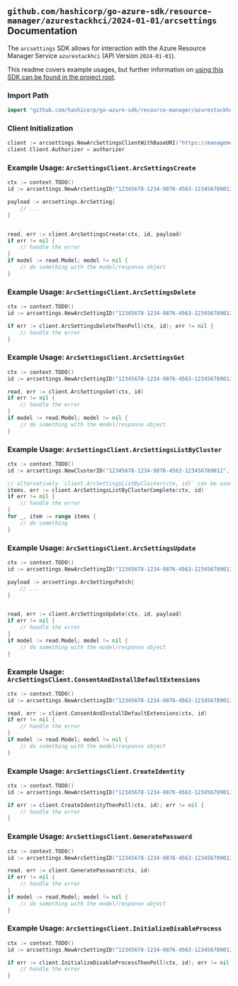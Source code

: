 
## `github.com/hashicorp/go-azure-sdk/resource-manager/azurestackhci/2024-01-01/arcsettings` Documentation

The `arcsettings` SDK allows for interaction with the Azure Resource Manager Service `azurestackhci` (API Version `2024-01-01`).

This readme covers example usages, but further information on [using this SDK can be found in the project root](https://github.com/hashicorp/go-azure-sdk/tree/main/docs).

### Import Path

```go
import "github.com/hashicorp/go-azure-sdk/resource-manager/azurestackhci/2024-01-01/arcsettings"
```


### Client Initialization

```go
client := arcsettings.NewArcSettingsClientWithBaseURI("https://management.azure.com")
client.Client.Authorizer = authorizer
```


### Example Usage: `ArcSettingsClient.ArcSettingsCreate`

```go
ctx := context.TODO()
id := arcsettings.NewArcSettingID("12345678-1234-9876-4563-123456789012", "example-resource-group", "clusterValue", "arcSettingValue")

payload := arcsettings.ArcSetting{
	// ...
}


read, err := client.ArcSettingsCreate(ctx, id, payload)
if err != nil {
	// handle the error
}
if model := read.Model; model != nil {
	// do something with the model/response object
}
```


### Example Usage: `ArcSettingsClient.ArcSettingsDelete`

```go
ctx := context.TODO()
id := arcsettings.NewArcSettingID("12345678-1234-9876-4563-123456789012", "example-resource-group", "clusterValue", "arcSettingValue")

if err := client.ArcSettingsDeleteThenPoll(ctx, id); err != nil {
	// handle the error
}
```


### Example Usage: `ArcSettingsClient.ArcSettingsGet`

```go
ctx := context.TODO()
id := arcsettings.NewArcSettingID("12345678-1234-9876-4563-123456789012", "example-resource-group", "clusterValue", "arcSettingValue")

read, err := client.ArcSettingsGet(ctx, id)
if err != nil {
	// handle the error
}
if model := read.Model; model != nil {
	// do something with the model/response object
}
```


### Example Usage: `ArcSettingsClient.ArcSettingsListByCluster`

```go
ctx := context.TODO()
id := arcsettings.NewClusterID("12345678-1234-9876-4563-123456789012", "example-resource-group", "clusterValue")

// alternatively `client.ArcSettingsListByCluster(ctx, id)` can be used to do batched pagination
items, err := client.ArcSettingsListByClusterComplete(ctx, id)
if err != nil {
	// handle the error
}
for _, item := range items {
	// do something
}
```


### Example Usage: `ArcSettingsClient.ArcSettingsUpdate`

```go
ctx := context.TODO()
id := arcsettings.NewArcSettingID("12345678-1234-9876-4563-123456789012", "example-resource-group", "clusterValue", "arcSettingValue")

payload := arcsettings.ArcSettingsPatch{
	// ...
}


read, err := client.ArcSettingsUpdate(ctx, id, payload)
if err != nil {
	// handle the error
}
if model := read.Model; model != nil {
	// do something with the model/response object
}
```


### Example Usage: `ArcSettingsClient.ConsentAndInstallDefaultExtensions`

```go
ctx := context.TODO()
id := arcsettings.NewArcSettingID("12345678-1234-9876-4563-123456789012", "example-resource-group", "clusterValue", "arcSettingValue")

read, err := client.ConsentAndInstallDefaultExtensions(ctx, id)
if err != nil {
	// handle the error
}
if model := read.Model; model != nil {
	// do something with the model/response object
}
```


### Example Usage: `ArcSettingsClient.CreateIdentity`

```go
ctx := context.TODO()
id := arcsettings.NewArcSettingID("12345678-1234-9876-4563-123456789012", "example-resource-group", "clusterValue", "arcSettingValue")

if err := client.CreateIdentityThenPoll(ctx, id); err != nil {
	// handle the error
}
```


### Example Usage: `ArcSettingsClient.GeneratePassword`

```go
ctx := context.TODO()
id := arcsettings.NewArcSettingID("12345678-1234-9876-4563-123456789012", "example-resource-group", "clusterValue", "arcSettingValue")

read, err := client.GeneratePassword(ctx, id)
if err != nil {
	// handle the error
}
if model := read.Model; model != nil {
	// do something with the model/response object
}
```


### Example Usage: `ArcSettingsClient.InitializeDisableProcess`

```go
ctx := context.TODO()
id := arcsettings.NewArcSettingID("12345678-1234-9876-4563-123456789012", "example-resource-group", "clusterValue", "arcSettingValue")

if err := client.InitializeDisableProcessThenPoll(ctx, id); err != nil {
	// handle the error
}
```
